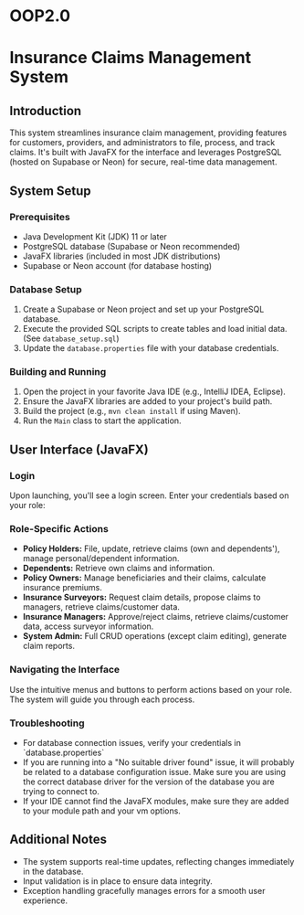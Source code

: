 # OOP2.0

<!DOCTYPE html>
<html>
<head>
<title>Insurance Claims Management System - README</title>
</head>
<body>

<h1>Insurance Claims Management System</h1>

<h2>Introduction</h2>

<p>This system streamlines insurance claim management, providing features for customers, providers, and administrators to file, process, and track claims. It's built with JavaFX for the interface and leverages PostgreSQL (hosted on Supabase or Neon) for secure, real-time data management.</p>

<h2>System Setup</h2>

<h3>Prerequisites</h3>

<ul>
<li>Java Development Kit (JDK) 11 or later</li>
<li>PostgreSQL database (Supabase or Neon recommended)</li>
<li>JavaFX libraries (included in most JDK distributions)</li>
<li>Supabase or Neon account (for database hosting)</li>
</ul>

<h3>Database Setup</h3>

<ol>
<li>Create a Supabase or Neon project and set up your PostgreSQL database.</li>
<li>Execute the provided SQL scripts to create tables and load initial data. (See <code>database_setup.sql</code>)</li>
<li>Update the <code>database.properties</code> file with your database credentials.</li>
</ol>

<h3>Building and Running</h3>

<ol>
<li>Open the project in your favorite Java IDE (e.g., IntelliJ IDEA, Eclipse).</li>
<li>Ensure the JavaFX libraries are added to your project's build path.</li>
<li>Build the project (e.g., <code>mvn clean install</code> if using Maven).</li>
<li>Run the <code>Main</code> class to start the application.</li>
</ol>

<h2>User Interface (JavaFX)</h2>

<h3>Login</h3>
<p>Upon launching, you'll see a login screen. Enter your credentials based on your role:</p>

<h3>Role-Specific Actions</h3>

<ul>
<li><b>Policy Holders:</b> File, update, retrieve claims (own and dependents'), manage personal/dependent information.</li>
<li><b>Dependents:</b> Retrieve own claims and information.</li>
<li><b>Policy Owners:</b> Manage beneficiaries and their claims, calculate insurance premiums.</li>
<li><b>Insurance Surveyors:</b> Request claim details, propose claims to managers, retrieve claims/customer data.</li>
<li><b>Insurance Managers:</b> Approve/reject claims, retrieve claims/customer data, access surveyor information.</li>
<li><b>System Admin:</b> Full CRUD operations (except claim editing), generate claim reports.</li>
</ul>
<h3>Navigating the Interface</h3>

<p>Use the intuitive menus and buttons to perform actions based on your role. The system will guide you through each process.</p>

<h3>Troubleshooting</h3>
<ul>
  <li>For database connection issues, verify your credentials in `database.properties`</li>
  <li>If you are running into a "No suitable driver found" issue, it will probably be related to a database configuration issue. Make sure you are using the correct database driver for the version of the database you are trying to connect to.</li>
  <li> If your IDE cannot find the JavaFX modules, make sure they are added to your module path and your vm options.</li>
</ul>
<h2>Additional Notes</h2>

<ul>
<li>The system supports real-time updates, reflecting changes immediately in the database.</li>
<li>Input validation is in place to ensure data integrity.</li>
<li>Exception handling gracefully manages errors for a smooth user experience.</li>
</ul>
</body>
</html>
